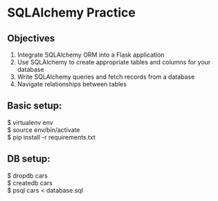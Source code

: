 <h1>SQLAlchemy Practice</h1>

<h2>Objectives</h2>

<ol>
  <li>Integrate SQLAlchemy ORM into a Flask application</li>
  <li>Use SQLAlchemy to create appropriate tables and columns for your database</li>
  <li>Write SQLAlchemy queries and fetch records from a database</li>
  <li>Navigate relationships between tables</li>
</ol>

<h2>Basic setup: </h2>
<div>$ virtualenv env</div>
<div>$ source env/bin/activate</div>
<div>$ pip install -r requirements.txt</div>

<h2>DB setup:</h2>
<div>$ dropdb cars</div>
<div>$ createdb cars</div>
<div>$ psql cars < database.sql</div>
